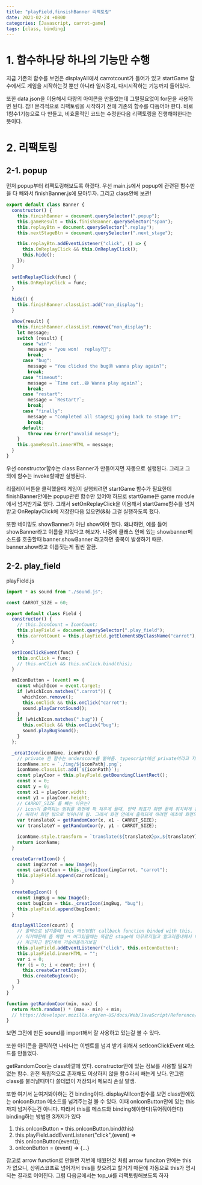 ```yaml
---
title: "playField,finsishBanner 리팩토링"
date: 2021-02-24 +0800
categories: [Javascript, carrot-game]
tags: [class, binding]
---
```


# 1. 함수하나당 하나의 기능만 수행

지금 기존의 함수를 보면은 displayAll에서 carrotcount가 들어가 있고 startGame 함수에서도 게임을 시작하는것 뿐만 아니라 일시중지, 다시시작하는 기능까지 들어있다.

또한 data.json을 이용해서 다량의 아이콘을 만들었는데 그럴필요없이 for문을 사용하면 된다.
참!! 본격적으로 리팩토링을 시작하기 전에 기존의 함수를 다듬어야 한다. 바로 1함수1기능으로 다 만들고, 비효율적인 코드는 수정한다음 리팩토링을 진행해야한다는 뜻이다.

# 2. 리팩토링

## 2-1. popup

먼저 popup부터 리팩토링해보도록 하겠다. 우선 main.js에서 popup에 관련된 함수만을 다 빼와서 finishBanner.js에 모아두자. 그리고 class안에 보관!

```javascript
export default class Banner {
  constructor() {
    this.finishBanner = document.querySelector(".popup");
    this.gameResult = this.finishBanner.querySelector("span");
    this.replayBtn = document.querySelector(".replay");
    this.nextStageBtn = document.querySelector(".next_stage");

    this.replayBtn.addEventListener("click", () => {
      this.OnReplayClick && this.OnReplayClick();
      this.hide();
    });
  }

  setOnReplayClick(func) {
    this.OnReplayClick = func;
  }

  hide() {
    this.finishBanner.classList.add("non_display");
  }

  show(result) {
    this.finishBanner.classList.remove("non_display");
    let message;
    switch (result) {
      case "win":
        message = "you won!  replay?🎉";
        break;
      case "bug":
        message = "You clicked the bug😝 wanna play again?";
        break;
      case "timeout":
        message = `Time out..😅 Wanna play again?`;
        break;
      case "restart":
        message = `Restart?`;
        break;
      case "finally":
        message = "Completed all stages🎉 going back to stage 1?";
        break;
      default:
        throw new Error("unvalid mesage");
    }
    this.gameResult.innerHTML = message;
  }
}
```

우선 constructor함수는 class Banner가 만들어지면 자동으로 실행된다. 그리고 그 외에 함수는 invoke할때만 실행된다.

리플레이버튼을 클릭했을때 게임이 실행되려면 startGame 함수가 필요한데 finishBanner안에는 popup관련 함수만 있어야 하므로 startGame은 game module에서 넘겨받기로 했다. 그래서 setOnReplayClick을 이용해서 startGame함수를 넘겨받고 OnReplayClick에 저장한다음 있으면(&&) 그걸 실행하도록 했다.

또한 네이밍도 showBanner가 아닌 show여야 한다. 왜냐하면, 예를 들어 showBanner라고 이름을 지었다고 해보자. 나중에 클래스 안에 있는 showbanner메소드를 호출할때 banner.showBanner 라고하면 중복이 발생하기 때문. banner.show라고 이름짓는게 훨씬 깔끔.

## 2-2. play_field

playField.js

```javascript
import * as sound from "./sound.js";

const CARROT_SIZE = 60;

export default class Field {
  constructor() {
    // this.IconCount = IconCount;
    this.playField = document.querySelector(".play_field");
    this.carrotCount = this.playField.getElementsByClassName("carrot");
  }

  setIconClickEvent(func) {
    this.onClick = func;
    // this.onClick && this.onClick.bind(this);
  }

  onIconButton = (event) => {
    const whichIcon = event.target;
    if (whichIcon.matches(".carrot")) {
      whichIcon.remove();
      this.onClick && this.onClick("carrot");
      sound.playCarrotSound();
    }
    if (whichIcon.matches(".bug")) {
      this.onClick && this.onClick("bug");
      sound.playBugSound();
    }
  };

  _creatIcon(iconName, iconPath) {
    // private 한 함수는 underscore를 붙여줌. typescript에선 private이라고 지정하는 기능이 있는데 바닐라 JS는 아직 없다ㅠ
    iconName.src = `./img/${iconPath}.png`;
    iconName.classList.add(`${iconPath}`);
    const playCoor = this.playField.getBoundingClientRect();
    const x = 0;
    const y = 0;
    const x1 = playCoor.width;
    const y1 = playCoor.height;
    // CARROT_SIZE 를 빼는 이유는?
    // icon이 출력되는 범위를 화면에 꽉 채우게 될때, 만약 좌표가 화면 끝에 위치하게 된다고 가정해보면, 당근 왼쪽 끝부분이 그 좌표에 맞춰지게 된다.
    // 따라서 화면 밖으로 벗어나게 됨. 그래서 화면 안에서 출력되게 하려면 애초에 화면의 가로, 세로 길이가 당근의 가로 세로만큼 줄어들어야 당근이 삐져나오지 않게 됨.(논리적이다)
    var translateX = getRandomCoor(x, x1 - CARROT_SIZE);
    var translateY = getRandomCoor(y, y1 - CARROT_SIZE);

    iconName.style.transform = `translate(${translateX}px,${translateY}px)`;
    return iconName;
  }

  createCarrotIcon() {
    const imgCarrot = new Image();
    const carrotIcon = this._creatIcon(imgCarrot, "carrot");
    this.playField.append(carrotIcon);
  }

  createBugIcon() {
    const imgBug = new Image();
    const bugIcon = this._creatIcon(imgBug, "bug");
    this.playField.append(bugIcon);
  }

  displayAllIcon(count) {
    // 콜백으로 넘겨줄때 this 바인딩함! callback function binded with this.
    // 이거때문에 좀 헤맴 ㅋ 버그있을때는 똑같은 stage에 머무르지말고 알고리즘내에서 버그가 발생했다고 생각하는 지점에서
    // 차근차근 한단계씩 거슬러올라가보길
    this.playField.addEventListener("click", this.onIconButton);
    this.playField.innerHTML = "";
    var i = 0;
    for (i = 0; i < count; i++) {
      this.createCarrotIcon();
      this.createBugIcon();
    }
  }
}

function getRandomCoor(min, max) {
  return Math.random() * (max - min) + min;
  // https://developer.mozilla.org/en-US/docs/Web/JavaScript/Reference/Global_Objects/Math/random 참고
}
```

보면 그전에 만든 sound를 import해서 잘 사용하고 있는걸 볼 수 있다.

또한 아이콘을 클릭하면 나타나는 이벤트를 넘겨 받기 위해서 setIconClickEvent 메소드를 만들었다.

getRandomCoor는 class바깥에 있다. constructor안에 있는 정보를 사용할 필요가 없는 함수. 완전 독립적으로 존재해도 이상하지 않을 함수라서 빼는게 낫다. 안그럼 class를 불러낼때마다 쓸데없이 저장되서 메모리 손실 발생.

또한 여기서 눈여겨봐야하는 건 binding이다. displayAllIcon함수를 보면 class안에있는 onIconButton 메소드를 넘겨주는걸 볼 수 있다. 이때 onIconButton안에 있는 this까지 넘겨주는건 아니다. 따라서 this를 메소드와 binding해야한다(묶어줘야한다) binding하는 방법엔 3가지가 있다

1. this.onIconButton = this.onIconButton.bind(this)
2. this.playField.addEventListener("click",(event) => this.onIconButton(event));
3. onIconButton = (event) => {...}

참고로 arrow function로 만들면 저번에 배웠던것 처럼 arrow funciton 안에는 this가 없으니, 상위스코프로 넘어가서 this를 찾으려고 할거기 때문에 자동으로 this가 명시되는 결과로 이어진다.
그럼 다음글에서는 top_ui를 리팩토링해보도록 하자

